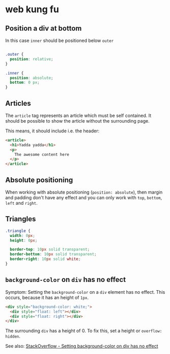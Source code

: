 # web kung fu

## Position a div at bottom

In this case `inner` should be positioned below `outer`

```CSS

.outer {
  position: relative;
}

.inner {
  position: absolute;
  bottom: 0 px;
}

```

## Articles

The `article` tag represents an article which must be self contained. It should be possible to show the article without the surrounding page.

This means, it should include i.e. the header:


```HTML
<article>
  <h1>Yadda yadda</h1>
  <p>
    The awesome content here
  </p>
</article>
```

## Absolute positioning

When working with absolute positioning (`position: absolute`), then margin and padding don't have any effect and you can only work with `top`, `bottom`, `left` and `right`.


## Triangles

```CSS
.triangle {
  width: 0px;
  height: 0px;

  border-top: 10px solid transparent;
  border-bottom: 10px solid transparent;
  border-right: 10px solid white;
}
```

## `background-color` on `div` has no effect

Symptom: Setting the `background-color` on a `div` element has no effect. This occurs, because
it has an height of `1px`.

```HTML
<div style="background-color: white;">
  <div style="float: left"></div>
  <div style="float: right"></div>
</div>
```

The surrounding `div` has a height of 0. To fix this, set a height or `overflow: hidden`.

See also: [StackOverflow - Setting background-color on div has no effect](http://stackoverflow.com/a/944681/2381404)
